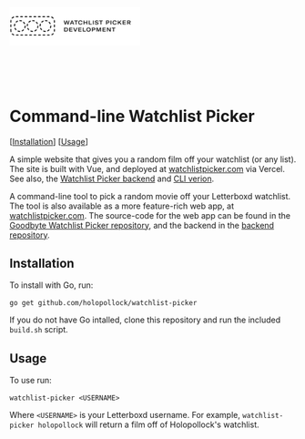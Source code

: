 <a href="https://github.com/holopollock/watchlist-picker">
  <img width="230" alt="Watchlist Picker Development" src="dev-logo.png">
</a>

<br><br><br>

# Command-line Watchlist Picker

[[Installation](#installation)] [[Usage](#usage)]

A simple website that gives you a random film off your watchlist (or any list). The site is built with Vue, and deployed at [watchlistpicker.com](https://watchlistpicer.com) via Vercel. See also, the [Watchlist Picker backend](https://github.com/GoodbyteCo/Watchlist-Picker-Backend) and [CLI verion](https://github.com/HoloPollock/watchlist-picker).

A command-line tool to pick a random movie off your Letterboxd watchlist. The tool is also available as a more feature-rich web app, at [watchlistpicker.com](https://watchlistpicker.com). The source-code for the web app can be found in the [Goodbyte Watchlist Picker repository](https://github.com/GoodbyteCo/Letterboxd-Watchlist-Picker), and the backend in the [backend repository](https://github.com/GoodbyteCo/Watchlist-Picker-Backend).

## Installation

To install with Go, run: 

```
go get github.com/holopollock/watchlist-picker
```

If you do not have Go intalled, clone this repository and run the included `build.sh` script.

## Usage

To use run:

```
watchlist-picker <USERNAME>
```

Where `<USERNAME>` is your Letterboxd username. For example, `watchlist-picker holopollock` will return a film off of Holopollock's watchlist.
